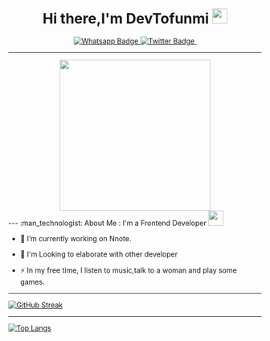 

<div id="header" align="center">
   <h1>
  Hi there,I'm DevTofunmi
  <img src="https://media.giphy.com/media/hvRJCLFzcasrR4ia7z/giphy.gif" width="30px"/>
</h1>
   
   <div id="badges">
    
  <a href="https://whatsapp.me/09072905477">
    <img src="https://img.shields.io/badge/Whatsapp-green?style=for-the-badge&logo=whatsapp&logoColor=white" alt="Whatsapp Badge"/>
  </a>
  <a href="https://twitter.com/codebreak_er">
    <img src="https://img.shields.io/badge/Twitter-blue?style=for-the-badge&logo=twitter&logoColor=white" alt="Twitter Badge"/>
  </a>
      <img src="https://komarev.com/ghpvc/?username=your-github-username&style=flat-square&color=blue" alt=""/>
</div>
  
   ---
  <img src="https://media.giphy.com/media/1sgetPM00wWqJpVUTl/giphy.gif" width="300"/>
  
 
 

 </div>
  ---
   :man_technologist: About Me :
  I'm a Frontend Developer <img src="https://media.giphy.com/media/WUlplcMpOCEmTGBtBW/giphy.gif" width="30">
  
  - :telescope: I’m currently working on Nnote.

- :seedling: I'm Looking to elaborate with other developer

- :zap: In my free time, I listen to music,talk to a woman and play some games.
  

</div>




 ---

[![GitHub Streak](https://streak-stats.demolab.com?user=devtofunmi&theme=dark&border_radius=5)](https://git.io/streak-stats)

 ---
 [![Top Langs](https://github-readme-stats.vercel.app/api/top-langs/?username=devtofunmi&layout=compact&theme=vision-friendly-dark)](https://github.com/anuraghazra/github-readme-stats)
